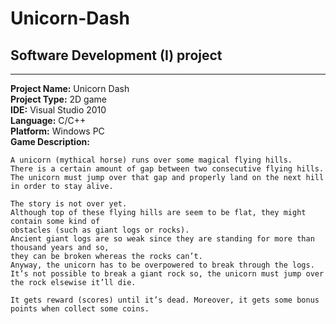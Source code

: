 # Unicorn-Dash
## Software Development (I) project
---
**Project Name:** Unicorn Dash  
**Project Type:** 2D game  
**IDE:** Visual Studio 2010  
**Language:** C/C++  
**Platform:** Windows PC  
**Game Description:**  
```
A unicorn (mythical horse) runs over some magical flying hills.
There is a certain amount of gap between two consecutive flying hills.
The unicorn must jump over that gap and properly land on the next hill in order to stay alive.  

The story is not over yet.
Although top of these flying hills are seem to be flat, they might contain some kind of
obstacles (such as giant logs or rocks).
Ancient giant logs are so weak since they are standing for more than thousand years and so,
they can be broken whereas the rocks can’t.
Anyway, the unicorn has to be overpowered to break through the logs.
It’s not possible to break a giant rock so, the unicorn must jump over the rock elsewise it’ll die.

It gets reward (scores) until it’s dead. Moreover, it gets some bonus points when collect some coins.
```
